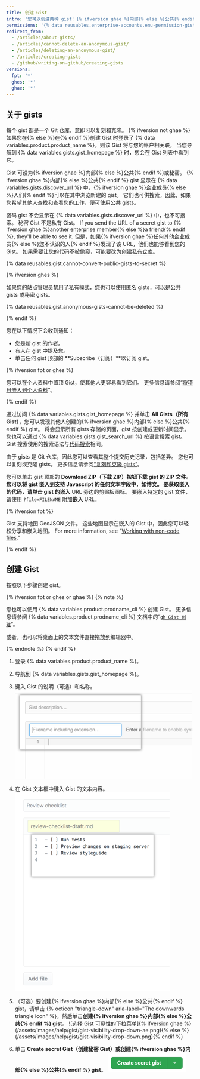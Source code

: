 ```yaml
---
title: 创建 Gist
intro: '您可以创建两种 gist：{% ifversion ghae %}内部{% else %}公共{% endif %}和秘密。 如果您准备与{% ifversion ghae %}企业成员{% else %}全世界{% endif %}分享您的创意，请创建{% ifversion ghae %}内部{% else %}公共{% endif %} gist，否则请创建秘密 gist。'
permissions: '{% data reusables.enterprise-accounts.emu-permission-gist %}'
redirect_from:
  - /articles/about-gists/
  - /articles/cannot-delete-an-anonymous-gist/
  - /articles/deleting-an-anonymous-gist/
  - /articles/creating-gists
  - /github/writing-on-github/creating-gists
versions:
  fpt: '*'
  ghes: '*'
  ghae: '*'
---
```


## 关于 gists

每个 gist 都是一个 Git 仓库，意即可以复刻和克隆。 {% ifversion not ghae %}如果您在{% else %}在{% endif %}创建 Gist 时登录了 {% data variables.product.product_name %}，则该 Gist 将与您的帐户相关联， 当您导航到 {% data variables.gists.gist_homepage %} 时，您会在 Gist 列表中看到它。

Gist 可设为{% ifversion ghae %}内部{% else %}公共{% endif %}或秘密。 {% ifversion ghae %}内部{% else %}公共{% endif %} gist 显示在 {% data variables.gists.discover_url %} 中，{% ifversion ghae %}企业成员{% else %}人们{% endif %}可以在其中浏览新建的 gist。 它们也可供搜索，因此，如果您希望其他人查找和查看您的工作，便可使用公共 gists。

密码 gist 不会显示在 {% data variables.gists.discover_url %} 中，也不可搜索。 秘密 Gist 不是私有 Gist。 If you send the URL of a secret gist to {% ifversion ghae %}another enterprise member{% else %}a friend{% endif %}, they'll be able to see it. 但是，如果{% ifversion ghae %}任何其他企业成员{% else %}您不认识的人{% endif %}发现了该 URL，他们也能够看到您的 Gist。 如果需要让您的代码不被偷窥，可能要改为[创建私有仓库](/articles/creating-a-new-repository)。

{% data reusables.gist.cannot-convert-public-gists-to-secret %}

{% ifversion ghes %}

如果您的站点管理员禁用了私有模式，您也可以使用匿名 gists，可以是公共 gists 或秘密 gists。

{% data reusables.gist.anonymous-gists-cannot-be-deleted %}

{% endif %}

您在以下情况下会收到通知：
- 您是新 gist 的作者。
- 有人在 gist 中提及您。
- 单击任何 gist 顶部的 **Subscribe（订阅）**以订阅 gist。

{% ifversion fpt or ghes %}

您可以在个人资料中置顶 Gist，使其他人更容易看到它们。 更多信息请参阅“[将项目嵌入到个人资料](/articles/pinning-items-to-your-profile)”。

{% endif %}

通过访问 {% data variables.gists.gist_homepage %} 并单击 **All Gists（所有 Gist）**，您可以发现其他人创建的{% ifversion ghae %}内部{% else %}公共{% endif %} gist。 将会显示所有 gists 存储的页面，gist 按创建或更新时间显示。 您也可以通过 {% data variables.gists.gist_search_url %} 按语言搜索 gist。 Gist 搜索使用的搜索语法与[代码搜索](/search-github/searching-on-github/searching-code)相同。

由于 gists 是 Git 仓库，因此您可以查看其整个提交历史记录，包括差异。 您也可以复刻或克隆 gists。 更多信息请参阅[“复刻和克隆 gists”](/articles/forking-and-cloning-gists)。

您可以单击 gist 顶部的 **Download ZIP（下载 ZIP）**按钮下载 gist 的 ZIP 文件。 您可以将 gist 嵌入到支持 Javascript 的任何文本字段中，如博文。 要获取嵌入的代码，请单击 gist 的**嵌入** URL 旁边的剪贴板图标。 要嵌入特定的 gist 文件，请使用 `?file=FILENAME` 附加**嵌入** URL。

{% ifversion fpt %}

Gist 支持地图 GeoJSON 文件。 这些地图显示在嵌入的 Gist 中，因此您可以轻松分享和嵌入地图。 For more information, see "[Working with non-code files](/repositories/working-with-files/using-files/working-with-non-code-files#mapping-geojson-files-on-github)."

{% endif %}

## 创建 Gist

按照以下步骤创建 gist。

{% ifversion fpt or ghes or ghae %}
{% note %}

您也可以使用 {% data variables.product.prodname_cli %} 创建 Gist。 更多信息请参阅 {% data variables.product.prodname_cli %} 文档中的“[`gh Gist 创建`](https://cli.github.com/manual/gh_gist_create)”。

或者，也可以将桌面上的文本文件直接拖放到编辑器中。

{% endnote %}
{% endif %}

1. 登录 {% data variables.product.product_name %}。
2. 导航到 {% data variables.gists.gist_homepage %}。
3. 键入 Gist 的说明（可选）和名称。 ![Gist 名称说明](/assets/images/help/gist/gist_name_description.png)

4. 在 Gist 文本框中键入 Gist 的文本内容。 ![Gist 文本框](/assets/images/help/gist/gist_text_box.png)

5. （可选）要创建{% ifversion ghae %}内部{% else %}公共{% endif %} gist，请单击 {% octicon "triangle-down" aria-label="The downwards triangle icon" %}，然后单击**创建{% ifversion ghae %}内部{% else %}公共{% endif %} gist**。 ![选择 Gist 可见性的下拉菜单]{% ifversion ghae %}(/assets/images/help/gist/gist-visibility-drop-down-ae.png){% else %}(/assets/images/help/gist/gist-visibility-drop-down.png){% endif %}

6. 单击 **Create secret Gist（创建秘密 Gist）**或**创建{% ifversion ghae %}内部{% else %}公共{% endif %} gist**。 ![创建 Gist 的按钮](/assets/images/help/gist/create-secret-gist-button.png)
